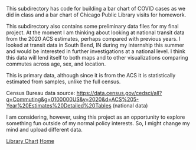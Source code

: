 This subdirectory has code for building a bar chart of COVID cases as we did in class and a bar chart of Chicago Public Library visits for homework.

This subdirectory also contains some preliminary data files for my final project. At the moment I am thinking about looking at national transit data from the 2020 ACS estimates, perhaps compared with previous years. I looked at transit data in South Bend, IN during my internship this summer and would be interested in further investigations at a national level. I think this data will lend itself to both maps and to other visualizations comparing commutes across age, sex, and location.

This is primary data, although since it is from the ACS it is statistically estimated from samples, unlike the full census.

Census Bureau data source: https://data.census.gov/cedsci/all?q=Commuting&g=0100000US&y=2020&d=ACS%205-Year%20Estimates%20Detailed%20Tables (national data)

I am considering, however, using this project as an opportunity to explore something fun outside of my normal policy interests. So, I might change my mind and upload different data.

[Library Chart](./homework/homework.html)
[Home](../README.md)